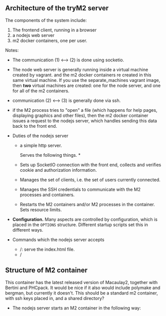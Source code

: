 Architecture of the tryM2 server
---------------------------------

The components of the system include:

1. The frontend client, running in a browser
2. a nodejs web server
3. m2 docker containers, one per user.

Notes:

* The communication (1) <--> (2) is done using socketio.
* The node web server is generally running inside a virtual machine created by vagrant.
  and the m2 docker containers re created in this same virtual machine.  If you use
  the separate_machines vagrant image, then **two** virtual machines are created:
  one for the node server, and one for all of the m2 containers.
* communication (2) <--> (3) is generally done via ssh.
* if the M2 process tries to "open" a file (which happens for help pages,
    displaying graphics and other files), then the m2 docker container
    issues a request to the nodejs server, which handles sending this data back to the front end.

* Duties of the nodejs server
  * a simple http server.

    Serves the following things.
      *
  * Sets up SocketIO connection with the front end, collects and verifies
    cookie and authorization information.
  * Manages the set of clients, i.e. the set of users currently connected.
  * Manages the SSH credentials to communicate with the M2 processes and containers.
  * Restarts the M2 containers and/or M2 processes in the container.  Sets resource limits.

* **Configuration.** Many aspects are controlled by configuration, which is placed in the `OPTIONS`
 structure.  Different startup scripts set this in different ways.

* Commands which the nodejs server accepts
  * /: serve the index.html file.
  * /

Structure of M2 container
--------------------------

This container has the latest released version of Macaulay2, together with Bertini and PHCpack.  It would be
 nice if it also would include polymake and bergman, but currently it doesn't.  This should be a
 standard m2 container, with ssh keys placed in, and a shared directory?

* The nodejs server starts an M2 container in the following way: